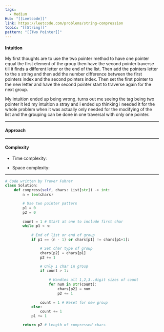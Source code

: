 ```yaml
---
tags:
  - Medium
Hub: "[[Leetcode]]"
link: https://leetcode.com/problems/string-compression
topic: "[[String]]"
pattern: "[[Two Pointer]]"
---
```

#### Intuition
<!-- Describe your first thoughts on how to solve this problem. -->
My first thoughts are to use the two pointer method to have one pointer equal the first element of the group then have the second pointer traverse till it finds a different letter or the end of the list. Then add the pointers letter to the s string and then add the number difference between the first pointers index and the second pointers index. Then set the first pointer to the new letter and have the second pointer start to traverse again for the next group.

My intuition ended up being wrong, turns out me seeing the tag being two pointer it led my intuition a stray and i ended up thinking i needed it for the whole problem when it was actually only needed for the modifying of the list and the grouping can be done in one traversal with only one pointer.

--- 
#### Approach
<!-- Describe your approach to solving the problem. -->


--- 
#### Complexity
- Time complexity:
	<!-- Add your time complexity here, e.g. $$O(n)$$ -->

- Space complexity:
	<!-- Add your space complexity here, e.g. $$O(n)$$ -->

--- 
```python
# Code written by Trever Fuhrer
class Solution:
	def compress(self, chars: List[str]) -> int:
		n = len(chars)

		# Use two pointer pattern
		p1 = 0
		p2 = 0
		
		count = 1 # Start at one to include first char
		while p1 < n:
		
			# End of list or end of group
			if p1 == (n - 1) or chars[p1] != chars[p1+1]:

				# Set char type of group
				chars[p2] = chars[p1]
				p2 += 1

				# Only 1 char in group
				if count > 1:
				
					# Handles all 1,2,3..digit sizes of count 
					for num in str(count):
						chars[p2] = num
						p2 += 1
						
				count = 1 # Reset for new group
			else:
				count += 1
			p1 += 1

		return p2 # Length of compressed chars
```